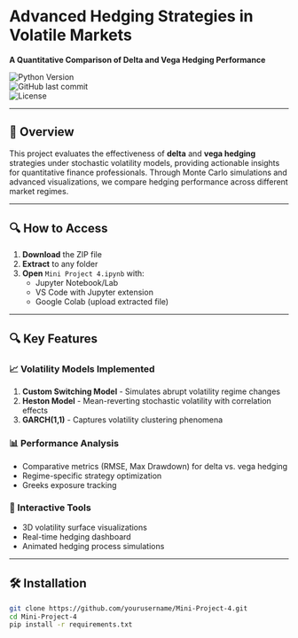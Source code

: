 # Advanced Hedging Strategies in Volatile Markets  
**A Quantitative Comparison of Delta and Vega Hedging Performance**  

![Python Version](https://img.shields.io/badge/python-3.8%2B-blue)  
![GitHub last commit](https://img.shields.io/github/last-commit/yourusername/Mini-Project-4)  
![License](https://img.shields.io/badge/license-MIT-green)  

---

## 📌 Overview  
This project evaluates the effectiveness of **delta** and **vega hedging** strategies under stochastic volatility models, providing actionable insights for quantitative finance professionals. Through Monte Carlo simulations and advanced visualizations, we compare hedging performance across different market regimes.  

---
## 🔍 How to Access
1. **Download** the ZIP file
2. **Extract** to any folder
3. **Open** `Mini Project 4.ipynb` with:
   - Jupyter Notebook/Lab
   - VS Code with Jupyter extension
   - Google Colab (upload extracted file)
  
---
## 🔍 Key Features  

### 📈 Volatility Models Implemented  
1. **Custom Switching Model** - Simulates abrupt volatility regime changes  
2. **Heston Model** - Mean-reverting stochastic volatility with correlation effects  
3. **GARCH(1,1)** - Captures volatility clustering phenomena  

### 📊 Performance Analysis  
- Comparative metrics (RMSE, Max Drawdown) for delta vs. vega hedging  
- Regime-specific strategy optimization  
- Greeks exposure tracking  

### 🎨 Interactive Tools  
- 3D volatility surface visualizations  
- Real-time hedging dashboard  
- Animated hedging process simulations  

---

## 🛠️ Installation  

```bash
git clone https://github.com/yourusername/Mini-Project-4.git
cd Mini-Project-4
pip install -r requirements.txt
